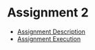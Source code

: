# Assignment 2
* [Assignment Description](https://github.com/stef4k/Applied-Machine-Learning-assignments/blob/main/assignment%202/assingment2_description.ipynb)
* [Assignment Execution](https://github.com/stef4k/Applied-Machine-Learning-assignments/blob/main/assignment%202/machine_learn_2_8170050.ipynb)
